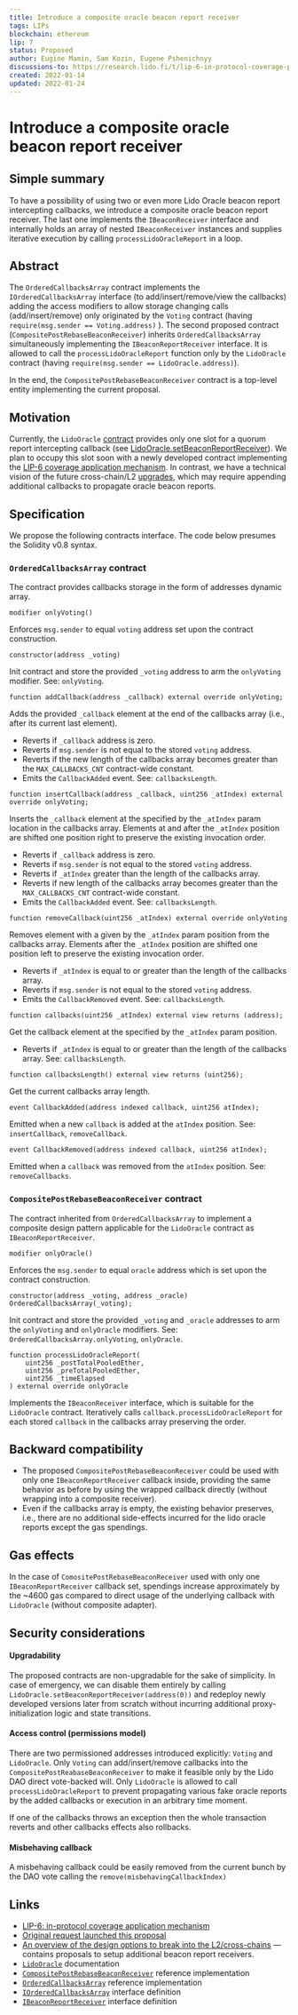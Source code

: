 ```yaml
---
title: Introduce a composite oracle beacon report receiver
tags: LIPs
blockchain: ethereum
lip: 7
status: Proposed
author: Eugine Mamin, Sam Kozin, Eugene Pshenichnyy
discussions-to: https://research.lido.fi/t/lip-6-in-protocol-coverage-proposal/1468/10
created: 2022-01-14
updated: 2022-01-24
---
```


# Introduce a composite oracle beacon report receiver

## Simple summary

To have a possibility of using two or even more Lido Oracle beacon report intercepting callbacks, we introduce a composite oracle beacon report receiver. The last one implements the `IBeaconReceiver` interface and internally holds an array of nested `IBeaconReceiver` instances and supplies iterative execution by calling `processLidoOracleReport` in a loop.

## Abstract

The `OrderedCallbacksArray` contract implements the `IOrderedCallbacksArray` interface (to add/insert/remove/view the callbacks) adding the access modifiers to allow storage changing calls (add/insert/remove) only originated by the `Voting` contract (having `require(msg.sender == Voting.address)` ). The second proposed contract (`CompositePostRebaseBeaconReceiver`) inherits `OrderedCallbacksArray` simultaneously implementing the `IBeaconReportReceiver` interface. It is allowed to call the `processLidoOracleReport` function only by the `LidoOracle` contract (having `require(msg.sender == LidoOracle.address)`).

In the end, the `CompositePostRebaseBeaconReceiver` contract is a top-level entity implementing the current proposal.

## Motivation

Currently, the `LidoOracle` [contract](https://docs.lido.fi/contracts/lido-oracle) provides only one slot for a quorum report intercepting callback (see [LidoOracle.setBeaconReportReceiver](https://docs.lido.fi/contracts/lido-oracle#setbeaconreportreceiver)). We plan to occupy this slot soon with a newly developed contract implementing the [LIP-6 coverage application mechanism](https://research.lido.fi/t/lip-6-in-protocol-coverage-proposal/1468). In contrast, we have a technical vision of the future cross-chain/L2 [upgrades](https://hackmd.io/f3416OoaS2e1l2xu_bX6SA), which may require appending additional callbacks to propagate oracle beacon reports.

## Specification

We propose the following contracts interface. The code below presumes the Solidity v0.8 syntax.

### `OrderedCallbacksArray` contract

The contract provides callbacks storage in the form of addresses dynamic array.

```solidity
modifier onlyVoting()
```
Enforces `msg.sender` to equal `voting` address set upon the contract construction.

```solidity
constructor(address _voting)
```
Init contract and store the provided `_voting` address to arm the `onlyVoting` modifier.
See: `onlyVoting`.

```solidity
function addCallback(address _callback) external override onlyVoting;
```
Adds the provided `_callback` element at the end of the callbacks array (i.e., after its current last element).
* Reverts if `_callback` address is zero.
* Reverts if `msg.sender` is not equal to the stored `voting` address.
* Reverts if the new length of the callbacks array becomes greater than the `MAX_CALLBACKS_CNT` contract-wide constant.
* Emits the `CallbackAdded` event.
See: `callbacksLength`.

```solidity
function insertCallback(address _callback, uint256 _atIndex) external override onlyVoting;
```
Inserts the `_callback` element at the specified by the `_atIndex` param location in the callbacks array.
Elements at and after the `_atIndex` position are shifted one position right to preserve the existing invocation order.
* Reverts if `_callback` address is zero.
* Reverts if `msg.sender` is not equal to the stored `voting` address.
* Reverts if `_atIndex` greater than the length of the callbacks array.
* Reverts if new length of the callbacks array becomes greater than the `MAX_CALLBACKS_CNT` contract-wide constant.
* Emits the `CallbackAdded` event.
See: `callbacksLength`.

```solidity
function removeCallback(uint256 _atIndex) external override onlyVoting
```
Removes element with a given by the `_atIndex` param position from the callbacks array.
Elements after the `_atIndex` position are shifted one position left to preserve the existing invocation order.
* Reverts if `_atIndex` is equal to or greater than the length of the callbacks array.
* Reverts if `msg.sender` is not equal to the stored `voting` address.
* Emits the `CallbackRemoved` event.
See: `callbacksLength`.

```solidity
function callbacks(uint256 _atIndex) external view returns (address);
```
Get the callback element at the specified by the `_atIndex` param position.
* Reverts if `_atIndex` is equal to or greater than the length of the callbacks array.
See: `callbacksLength`.

```solidity
function callbacksLength() external view returns (uint256);
```
Get the current callbacks array length.

```solidity
event CallbackAdded(address indexed callback, uint256 atIndex);
```
Emitted when a new `callback` is added at the `atIndex` position.
See: `insertCallback`, `removeCallback`.

```solidity
event CallbackRemoved(address indexed callback, uint256 atIndex);
```
Emitted when a `callback` was removed from the `atIndex` position.
See: `removeCallbacks`.

### `CompositePostRebaseBeaconReceiver` contract

The contract inherited from `OrderedCallbacksArray` to implement a composite design pattern applicable for the `LidoOracle` contract as `IBeaconReportReceiver`.

```solidity
modifier onlyOracle()
```
Enforces the `msg.sender` to equal `oracle` address which is set upon the contract construction.

```solidity
constructor(address _voting, address _oracle) OrderedCallbacksArray(_voting);
```
Init contract and store the provided `_voting` and `_oracle` addresses to arm the `onlyVoting` and `onlyOracle` modifiers.
See: `OrderedCallbacksArray.onlyVoting`, `onlyOracle`.

```solidity
function processLidoOracleReport(
    uint256 _postTotalPooledEther,
    uint256 _preTotalPooledEther,
    uint256 _timeElapsed
) external override onlyOracle
```
Implements the `IBeaconReceiver` interface, which is suitable for the `LidoOracle` contract.
Iteratively calls `callback.processLidoOracleReport` for each stored `callback` in the callbacks array preserving the order.

## Backward compatibility

* The proposed `CompositePostRebaseBeaconReceiver` could be used with only one `IBeaconReportReceiver` callback inside, providing the same behavior as before by using the wrapped callback directly (without wrapping into a composite receiver).
* Even if the callbacks array is empty, the existing behavior preserves, i.e., there are no additional side-effects incurred for the lido oracle reports except the gas spendings.

## Gas effects

In the case of `ComositePostRebaseBeaconReceiver` used with only one `IBeaconReportReceiver` callback set, spendings increase approximately by the ~4600 gas compared to direct usage of the underlying callback with `LidoOracle` (without composite adapter).

## Security considerations

#### Upgradability
The proposed contracts are non-upgradable for the sake of simplicity. In case of emergency, we can disable them entirely by calling `LidoOracle.setBeaconReportReceiver(address(0))` and redeploy newly developed versions later from scratch without incurring additional proxy-initialization logic and state transitions.

#### Access control (permissions model)
There are two permissioned addresses introduced explicitly: `Voting` and `LidoOracle`. Only `Voting` can add/insert/remove callbacks into the `CompositePostReabaseBeaconReceiver` to make it feasible only by the Lido DAO direct vote-backed will. Only `LidoOracle` is allowed to call `processLidoOracleReport` to prevent propagating various fake oracle reports by the added callbacks or execution in an arbitrary time moment.

If one of the callbacks throws an exception then the whole transaction reverts and other callbacks effects also rollbacks.

#### Misbehaving callback
A misbehaving callback could be easily removed from the current bunch by the DAO vote calling the `remove(misbehavingCallbackIndex)`

## Links

* [LIP-6: in-protocol coverage application mechanism](https://research.lido.fi/t/lip-6-in-protocol-coverage-proposal/1468)
* [Original request launched this proposal](https://research.lido.fi/t/lip-6-in-protocol-coverage-proposal/1468/10)
* [An overview of the design options to break into the L2/cross-chains](https://hackmd.io/f3416OoaS2e1l2xu_bX6SA) — contains proposals to setup additional beacon report receivers.
* [`LidoOracle`](https://docs.lido.fi/contracts/lido-oracle) documentation
* [`CompositePostRebaseBeaconReceiver`](https://github.com/lidofinance/lido-dao/blob/feature/LIP-6/contracts/0.8.9/CompositePostRebaseBeaconReceiver.sol) reference implementation
* [`OrderedCallbacksArray`](https://github.com/lidofinance/lido-dao/blob/feature/LIP-6/contracts/0.8.9/OrderedCallbacksArray.sol) reference implementation
* [`IOrderedCallbacksArray`](https://github.com/lidofinance/lido-dao/blob/feature/LIP-6/contracts/0.8.9/interfaces/IOrderedCallbacksArray.sol) interface definition
* [`IBeaconReportReceiver`](https://github.com/lidofinance/lido-dao/blob/feature/LIP-6/contracts/0.8.9/interfaces/IBeaconReportReceiver.sol) interface definition
